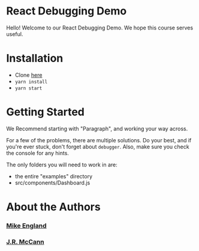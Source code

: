 # React Debugging Demo

Hello! Welcome to our React Debugging Demo. We hope this course serves useful.

# Installation

- Clone [here](https://github.com/michealengland/react-debugging-demo)
- `yarn install`
- `yarn start`

# Getting Started

We Recommend starting with "Paragraph", and working your way across.

For a few of the problems, there are multiple solutions. Do your best, and if
you're ever stuck, don't forget about `debugger`. Also, make sure you check the
console for any hints.

The only folders you will need to work in are:

- the entire "examples" directory
- src/components/Dashboard.js

# About the Authors

### [Mike England](https://github.com/michealengland)

### [J.R. McCann](https://github.com/johnrobertmcc)
